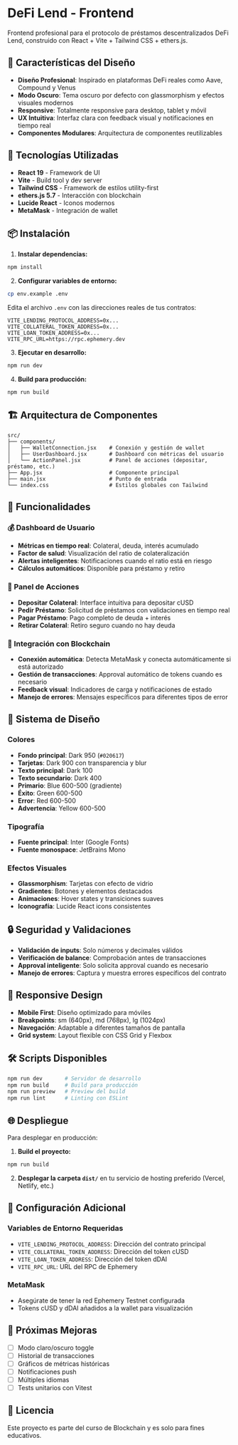 # DeFi Lend - Frontend

Frontend profesional para el protocolo de préstamos descentralizados DeFi Lend, construido con React + Vite + Tailwind CSS + ethers.js.

## 🎨 Características del Diseño

- **Diseño Profesional**: Inspirado en plataformas DeFi reales como Aave, Compound y Venus
- **Modo Oscuro**: Tema oscuro por defecto con glassmorphism y efectos visuales modernos
- **Responsive**: Totalmente responsive para desktop, tablet y móvil
- **UX Intuitiva**: Interfaz clara con feedback visual y notificaciones en tiempo real
- **Componentes Modulares**: Arquitectura de componentes reutilizables

## 🚀 Tecnologías Utilizadas

- **React 19** - Framework de UI
- **Vite** - Build tool y dev server
- **Tailwind CSS** - Framework de estilos utility-first
- **ethers.js 5.7** - Interacción con blockchain
- **Lucide React** - Iconos modernos
- **MetaMask** - Integración de wallet

## 📦 Instalación

1. **Instalar dependencias:**
```bash
npm install
```

2. **Configurar variables de entorno:**
```bash
cp env.example .env
```

Edita el archivo `.env` con las direcciones reales de tus contratos:
```env
VITE_LENDING_PROTOCOL_ADDRESS=0x...
VITE_COLLATERAL_TOKEN_ADDRESS=0x...
VITE_LOAN_TOKEN_ADDRESS=0x...
VITE_RPC_URL=https://rpc.ephemery.dev
```

3. **Ejecutar en desarrollo:**
```bash
npm run dev
```

4. **Build para producción:**
```bash
npm run build
```

## 🏗️ Arquitectura de Componentes

```
src/
├── components/
│   ├── WalletConnection.jsx    # Conexión y gestión de wallet
│   ├── UserDashboard.jsx       # Dashboard con métricas del usuario
│   └── ActionPanel.jsx         # Panel de acciones (depositar, préstamo, etc.)
├── App.jsx                     # Componente principal
├── main.jsx                    # Punto de entrada
└── index.css                   # Estilos globales con Tailwind
```

## 🎯 Funcionalidades

### 💰 Dashboard de Usuario
- **Métricas en tiempo real**: Colateral, deuda, interés acumulado
- **Factor de salud**: Visualización del ratio de colateralización
- **Alertas inteligentes**: Notificaciones cuando el ratio está en riesgo
- **Cálculos automáticos**: Disponible para préstamo y retiro

### 🔄 Panel de Acciones
- **Depositar Colateral**: Interface intuitiva para depositar cUSD
- **Pedir Préstamo**: Solicitud de préstamos con validaciones en tiempo real
- **Pagar Préstamo**: Pago completo de deuda + interés
- **Retirar Colateral**: Retiro seguro cuando no hay deuda

### 🔗 Integración con Blockchain
- **Conexión automática**: Detecta MetaMask y conecta automáticamente si está autorizado
- **Gestión de transacciones**: Approval automático de tokens cuando es necesario
- **Feedback visual**: Indicadores de carga y notificaciones de estado
- **Manejo de errores**: Mensajes específicos para diferentes tipos de error

## 🎨 Sistema de Diseño

### Colores
- **Fondo principal**: Dark 950 (`#020617`)
- **Tarjetas**: Dark 900 con transparencia y blur
- **Texto principal**: Dark 100
- **Texto secundario**: Dark 400
- **Primario**: Blue 600-500 (gradiente)
- **Éxito**: Green 600-500
- **Error**: Red 600-500
- **Advertencia**: Yellow 600-500

### Tipografía
- **Fuente principal**: Inter (Google Fonts)
- **Fuente monospace**: JetBrains Mono

### Efectos Visuales
- **Glassmorphism**: Tarjetas con efecto de vidrio
- **Gradientes**: Botones y elementos destacados
- **Animaciones**: Hover states y transiciones suaves
- **Iconografía**: Lucide React icons consistentes

## 🔒 Seguridad y Validaciones

- **Validación de inputs**: Solo números y decimales válidos
- **Verificación de balance**: Comprobación antes de transacciones
- **Approval inteligente**: Solo solicita approval cuando es necesario
- **Manejo de errores**: Captura y muestra errores específicos del contrato

## 📱 Responsive Design

- **Mobile First**: Diseño optimizado para móviles
- **Breakpoints**: sm (640px), md (768px), lg (1024px)
- **Navegación**: Adaptable a diferentes tamaños de pantalla
- **Grid system**: Layout flexible con CSS Grid y Flexbox

## 🛠️ Scripts Disponibles

```bash
npm run dev       # Servidor de desarrollo
npm run build     # Build para producción
npm run preview   # Preview del build
npm run lint      # Linting con ESLint
```

## 🌐 Despliegue

Para desplegar en producción:

1. **Build el proyecto:**
```bash
npm run build
```

2. **Desplegar la carpeta `dist/`** en tu servicio de hosting preferido (Vercel, Netlify, etc.)

## 🔧 Configuración Adicional

### Variables de Entorno Requeridas
- `VITE_LENDING_PROTOCOL_ADDRESS`: Dirección del contrato principal
- `VITE_COLLATERAL_TOKEN_ADDRESS`: Dirección del token cUSD
- `VITE_LOAN_TOKEN_ADDRESS`: Dirección del token dDAI
- `VITE_RPC_URL`: URL del RPC de Ephemery

### MetaMask
- Asegúrate de tener la red Ephemery Testnet configurada
- Tokens cUSD y dDAI añadidos a la wallet para visualización

## 🎯 Próximas Mejoras

- [ ] Modo claro/oscuro toggle
- [ ] Historial de transacciones
- [ ] Gráficos de métricas históricas
- [ ] Notificaciones push
- [ ] Múltiples idiomas
- [ ] Tests unitarios con Vitest

## 📄 Licencia

Este proyecto es parte del curso de Blockchain y es solo para fines educativos.
